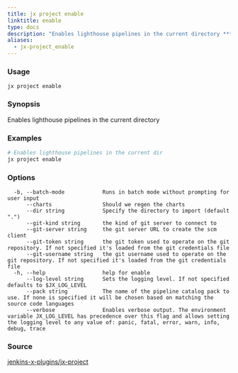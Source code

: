 ```yaml
---
title: jx project enable
linktitle: enable
type: docs
description: "Enables lighthouse pipelines in the current directory ***Aliases**: dump*"
aliases:
  - jx-project_enable
---
```


### Usage

```
jx project enable
```

### Synopsis

Enables lighthouse pipelines in the current directory

### Examples

  ```bash
  # Enables lighthouse pipelines in the current dir
  jx project enable

  ```

### Options

```
  -b, --batch-mode            Runs in batch mode without prompting for user input
      --charts                Should we regen the charts
      --dir string            Specify the directory to import (default ".")
      --git-kind string       the kind of git server to connect to
      --git-server string     the git server URL to create the scm client
      --git-token string      the git token used to operate on the git repository. If not specified it's loaded from the git credentials file
      --git-username string   the git username used to operate on the git repository. If not specified it's loaded from the git credentials file
  -h, --help                  help for enable
      --log-level string      Sets the logging level. If not specified defaults to $JX_LOG_LEVEL
      --pack string           The name of the pipeline catalog pack to use. If none is specified it will be chosen based on matching the source code languages
      --verbose               Enables verbose output. The environment variable JX_LOG_LEVEL has precedence over this flag and allows setting the logging level to any value of: panic, fatal, error, warn, info, debug, trace
```

### Source

[jenkins-x-plugins/jx-project](https://github.com/jenkins-x-plugins/jx-project)
